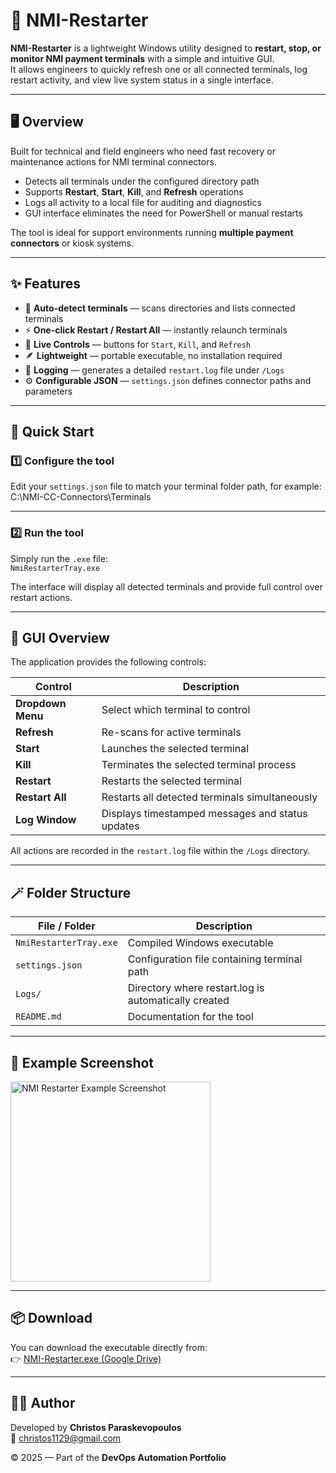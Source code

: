 # 🧠 NMI-Restarter

**NMI-Restarter** is a lightweight Windows utility designed to **restart, stop, or monitor NMI payment terminals** with a simple and intuitive GUI.  
It allows engineers to quickly refresh one or all connected terminals, log restart activity, and view live system status in a single interface.

---

## 🖥️ Overview

Built for technical and field engineers who need fast recovery or maintenance actions for NMI terminal connectors.

- Detects all terminals under the configured directory path  
- Supports **Restart**, **Start**, **Kill**, and **Refresh** operations  
- Logs all activity to a local file for auditing and diagnostics  
- GUI interface eliminates the need for PowerShell or manual restarts  

The tool is ideal for support environments running **multiple payment connectors** or kiosk systems.

---

## ✨ Features

- 🧩 **Auto-detect terminals** — scans directories and lists connected terminals  
- ⚡ **One-click Restart / Restart All** — instantly relaunch terminals  
- 🧰 **Live Controls** — buttons for `Start`, `Kill`, and `Refresh`  
- 🪶 **Lightweight** — portable executable, no installation required  
- 📄 **Logging** — generates a detailed `restart.log` file under `/Logs`  
- ⚙️ **Configurable JSON** — `settings.json` defines connector paths and parameters  

---

## 🚀 Quick Start

### 1️⃣ Configure the tool  
Edit your `settings.json` file to match your terminal folder path, for example:  
C:\NMI-CC-Connectors\Terminals

---

### 2️⃣ Run the tool  
Simply run the `.exe` file:  
`NmiRestarterTray.exe`

The interface will display all detected terminals and provide full control over restart actions.

---

## 🧩 GUI Overview

The application provides the following controls:

| Control | Description |
|----------|-------------|
| **Dropdown Menu** | Select which terminal to control |
| **Refresh** | Re-scans for active terminals |
| **Start** | Launches the selected terminal |
| **Kill** | Terminates the selected terminal process |
| **Restart** | Restarts the selected terminal |
| **Restart All** | Restarts all detected terminals simultaneously |
| **Log Window** | Displays timestamped messages and status updates |

All actions are recorded in the `restart.log` file within the `/Logs` directory.

---

## 🪄 Folder Structure

| File / Folder | Description |
|----------------|-------------|
| `NmiRestarterTray.exe` | Compiled Windows executable |
| `settings.json` | Configuration file containing terminal path |
| `Logs/` | Directory where restart.log is automatically created |
| `README.md` | Documentation for the tool |

---

## 📸 Example Screenshot

<p align="left">
  <img src="https://github.com/user-attachments/assets/3a8d38fa-8f4d-46f1-b851-d17cfc1ad077" width="320" alt="NMI Restarter Example Screenshot">
</p>

---

## 📦 Download
You can download the executable directly from:  
👉 [NMI-Restarter.exe (Google Drive)](https://drive.google.com/uc?export=download&id=11cuuVgRQx6un_SLX6yZDOeA6sWdl9yLu)

---

## 🧑‍💻 Author
Developed by **Christos Paraskevopoulos**  
📧 [christos1129@gmail.com](mailto:christos1129@gmail.com)

© 2025 — Part of the **DevOps Automation Portfolio**
